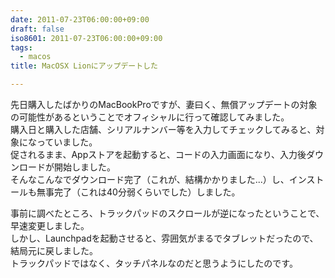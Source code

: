 ```yaml
---
date: 2011-07-23T06:00:00+09:00
draft: false
iso8601: 2011-07-23T06:00:00+09:00
tags:
  - macos
title: MacOSX Lionにアップデートした

---
```


先日購入したばかりのMacBookProですが、妻曰く、無償アップデートの対象の可能性があるということでオフィシャルに行って確認してみました。  
購入日と購入した店舗、シリアルナンバー等を入力してチェックしてみると、対象になっていました。  
促されるまま、Appストアを起動すると、コードの入力画面になり、入力後ダウンロードが開始しました。  
そんなこんなでダウンロード完了（これが、結構かかりました...）し、インストールも無事完了（これは40分弱くらいでした）しました。

事前に調べたところ、トラックパッドのスクロールが逆になったということで、早速変更しました。  
しかし、Launchpadを起動させると、雰囲気がまるでタブレットだったので、結局元に戻しました。  
トラックパッドではなく、タッチパネルなのだと思うようにしたのです。

